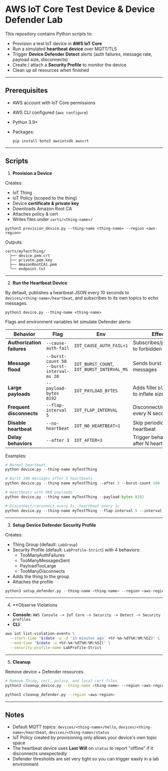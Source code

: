 # AWS IoT Core Test Device & Device Defender Lab

This repository contains Python scripts to:
- Provision a test IoT device in **AWS IoT Core**
- Run a simulated **heartbeat device** over MQTT/TLS
- Trigger **Device Defender Detect** alerts (auth failures, message rate, payload size, disconnects)
- Create / attach a **Security Profile** to monitor the device
- Clean up all resources when finished

---

## Prerequisites

- AWS account with IoT Core permissions
- AWS CLI configured (`aws configure`)
- Python 3.9+
- Packages:
  
  `pip install boto3 awsiotsdk awscrt`

---

## Scripts

1. **Provision a Device**

Creates:

- IoT Thing
- IoT Policy (scoped to the thing)
- Device **certificate & private key**
- Downloads Amazon Root CA
- Attaches policy & cert
- Writes files under `certs/<thing-name>/`

`python3 provision_device.py --thing-name <thing-name> --region <aws-region>`

Outputs:

```
certs/myTestThing/
  ├── device.pem.crt
  ├── private.pem.key
  ├── AmazonRootCA1.pem
  └── endpoint.txt
```

---

2. **Run the Heartbeat Device**

By default, publishes a heartbeat JSON every 10 seconds to `devices/<thing-name>/heartbeat`, and subscribes to its own topics to echo messages.

`python3 device.py --thing-name <thing-name>`

Flags and environment variables let simulate Defender alerts:

| Behavior                   | Flag                                      | Env                                        | Effect                                   |
| -------------------------- | ----------------------------------------- | ------------------------------------------ | ---------------------------------------- |
| **Authorization failures** | `--cause-auth-fail`                       | `IOT_CAUSE_AUTH_FAIL=1`                    | Subscribes/publishes to forbidden topic  |
| **Message flood**          | `--burst-count 50 --burst-interval-ms 20` | `IOT_BURST_COUNT`, `IOT_BURST_INTERVAL_MS` | Sends burst of messages                  |
| **Large payloads**         | `--payload-bytes 8192`                    | `IOT_PAYLOAD_BYTES`                        | Adds filler `blob` field to inflate size |
| **Frequent disconnects**   | `--flap-interval 5`                       | `IOT_FLAP_INTERVAL`                        | Disconnect/reconnect every N seconds     |
| **Disable heartbeat**      | `--no-heartbeat`                          | `IOT_NO_HEARTBEAT=1`                       | Skip periodic heartbeat                  |
| **Delay behaviors**        | `--after 3`                               | `IOT_AFTER=3`                              | Trigger behaviors after N heartbeats     |

Examples:

```python
# Normal heartbeat
python device.py --thing-name myTestThing

# Burst 100 messages after 3 heartbeats
python device.py --thing-name myTestThing --after 3 --burst-count 100

# Heartbeats with 8KB payloads
python device.py --thing-name myTestThing --payload-bytes 8192

# Disconnect/reconnect every 5s, heartbeat every 1s
python device.py --thing-name myTestThing --flap-interval 5 --interval 1
```

---

3. **Setup Device Defender Security Profile**

Creates:

- Thing Group (default: `LabGroup`)
- Security Profile (default: `LabProfile-Strict`) with 4 behaviors:
  - TooManyAuthFailures
  - TooManyMessagesSent
  - PayloadTooLarge
  - TooManyDisconnects
- Adds the thing to the group
- Attaches the profile

```python
python3 setup_defender.py --thing-name <thing-name> --region <aws-region>
```

---

4. **Observe Violations

- **Console:** `AWS Console -> IoT Core -> Security -> Detect -> Security profiles`
- **CLI**:

```bash
aws iot list-violation-events \
  --start-time "$(date -u -d '15 minutes ago' +%Y-%m-%dT%H:%M:%SZ)" \
  --end-time "$(date -u +%Y-%m-%dT%H:%M:%SZ)" \
  --security-profile-name LabProfile-Strict
```

---

5. **Cleanup**

Remove device + Defender resources.

```bash
# Remove Thing, cert, policy, and local cert files
python3 cleanup_device.py --thing-name <thing-name> --region <aws-region> --delete-local

python3 cleanup_defender.py --region <aws-region>

```

---

## Notes

- Default MQTT topics: `devices/<thing-name>/hello`, `devices/<thing-name>/heartbeat`, `devices/<thing-name>/status`
- IoT Policy created by provisioning only allows your device's own topic space
- The heartbeat device uses **Last Will** on `status` to report "offline" if it disconnects unexpectedly
- Defender thresholds are set very tight so you can trigger easily in a lab environment
